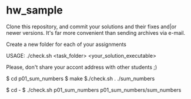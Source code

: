 hw_sample
=========

Clone this repository, and commit your solutions and their fixes and|or newer versions.
It's far more convenient than sending archives via e-mail.

Create a new folder for each of your assignments

USAGE:
./check.sh <task_folder>  <your_solution_executable>

Please, don't share your accont address with other students ;)

$ cd p01_sum_numbers
$ make
$./check.sh . ./sum_numbers

$ cd -
$ ./check.sh p01_sum_numbers p01_sum_numbers/sum_numbers
